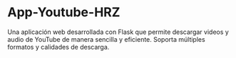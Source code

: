 # App-Youtube-HRZ
Una aplicación web desarrollada con Flask que permite descargar videos y audio de YouTube de manera sencilla y eficiente. Soporta múltiples formatos y calidades de descarga.
